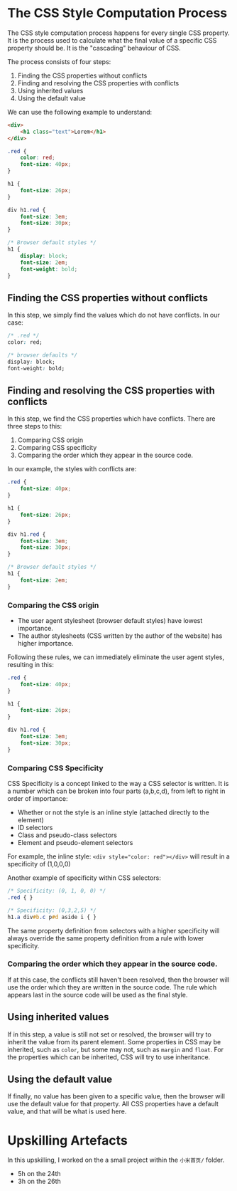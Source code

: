 # The CSS Style Computation Process

The CSS style computation process happens for every single CSS property. It is the process used to calculate what the final value of a specific CSS property should be. It is the "cascading" behaviour of CSS.

The process consists of four steps:

1. Finding the CSS properties without conflicts
2. Finding and resolving the CSS properties with conflicts
3. Using inherited values
4. Using the default value

We can use the following example to understand:

```html
<div>
    <h1 class="text">Lorem</h1>
</div>
```

```css
.red { 
    color: red;
    font-size: 40px;
}

h1 {
    font-size: 26px;
}

div h1.red {
    font-size: 3em;
    font-size: 30px;
}

/* Browser default styles */
h1 {
    display: block;
    font-size: 2em;
    font-weight: bold;
}
```

## Finding the CSS properties without conflicts

In this step, we simply find the values which do not have conflicts. In our case:

```css
/* .red */
color: red;

/* browser defaults */
display: block;
font-weight: bold;
```

## Finding and resolving the CSS properties with conflicts

In this step, we find the CSS properties which have conflicts. There are three steps to this:
1. Comparing CSS origin
2. Comparing CSS specificity
3. Comparing the order which they appear in the source code.

In our example, the styles with conflicts are:

```css
.red { 
    font-size: 40px;
}

h1 {
    font-size: 26px;
}

div h1.red {
    font-size: 3em;
    font-size: 30px;
}

/* Browser default styles */
h1 {
    font-size: 2em;
}
```

### Comparing the CSS origin

- The user agent stylesheet (browser default styles) have lowest importance.
- The author stylesheets (CSS written by the author of the website) has higher importance.

Following these rules, we can immediately eliminate the user agent styles, resulting in this:

```css
.red { 
    font-size: 40px;
}

h1 {
    font-size: 26px;
}

div h1.red {
    font-size: 3em;
    font-size: 30px;
}
```

### Comparing CSS Specificity

CSS Specificity is a concept linked to the way a CSS selector is written. It is a number which can be broken into four parts (a,b,c,d), from left to right in order of importance:
- Whether or not the style is an inline style (attached directly to the element)
- ID selectors
- Class and pseudo-class selectors
- Element and pseudo-element selectors

For example, the inline style: `<div style="color: red"></div>` will result in a specificity of (1,0,0,0)

Another example of specificity within CSS selectors:

```css
/* Specificity: (0, 1, 0, 0) */
.red { } 

/* Specificity: (0,3,2,5) */
h1.a div#b.c p#d aside i { }
```

The same property definition from selectors with a higher specificity will always override the same property definition from a rule with lower specificity.

### Comparing the order which they appear in the source code.

If at this case, the conflicts still haven't been resolved, then the browser will use the order which they are written in the source code. The rule which appears last in the source code will be used as the final style.

## Using inherited values

If in this step, a value is still not set or resolved, the browser will try to inherit the value from its parent element. Some properties in CSS may be inherited, such as `color`, but some may not, such as `margin` and `float`. For the properties which can be inherited, CSS will try to use inheritance.

## Using the default value

If finally, no value has been given to a specific value, then the browser will use the default value for that property. All CSS properties have a default value, and that will be what is used here.

# Upskilling Artefacts

In this upskilling, I worked on the a small project within the `小米首页/` folder. 
- 5h on the 24th
- 3h on the 26th
